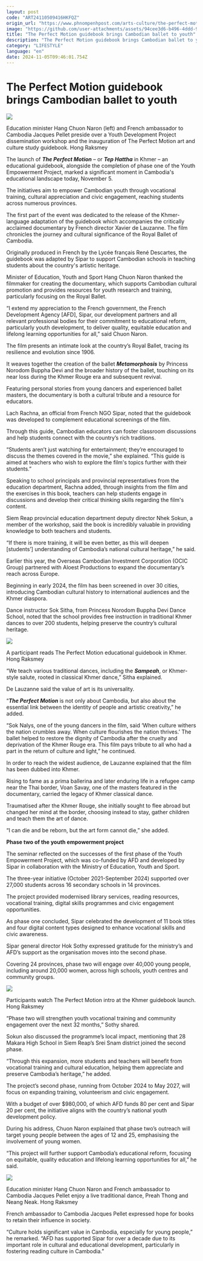 ```yaml
---
layout: post
code: "ART24110509416HKFQZ"
origin_url: "https://www.phnompenhpost.com/arts-culture/the-perfect-motion-guidebook-brings-cambodian-ballet-to-youth"
image: "https://github.com/user-attachments/assets/94cee3d6-b496-4ddd-99d0-9e36a3f57c24"
title: "The Perfect Motion guidebook brings Cambodian ballet to youth"
description: "​​The Perfect Motion guidebook brings Cambodian ballet to youth​"
category: "LIFESTYLE"
language: "en"
date: 2024-11-05T09:46:01.754Z
---
```


# The Perfect Motion guidebook brings Cambodian ballet to youth

![](https://pppenglish.sgp1.digitaloceanspaces.com/image/main/202411/5_11_2024_1111.JPG)

Education minister Hang Chuon Naron (left) and French ambassador to Cambodia Jacques Pellet preside over a Youth Development Project dissemination workshop and the inauguration of The Perfect Motion art and culture study guidebook. Hong Raksmey

The launch of _**The Perfect Motion**_ – or _**Tep Hattha**_ in Khmer – an educational guidebook, alongside the completion of phase one of the Youth Empowerment Project, marked a significant moment in Cambodia's educational landscape today, November 5.

The initiatives aim to empower Cambodian youth through vocational training, cultural appreciation and civic engagement, reaching students across numerous provinces.

The first part of the event was dedicated to the release of the Khmer-language adaptation of the guidebook which accompanies the critically acclaimed documentary by French director Xavier de Lauzanne. The film chronicles the journey and cultural significance of the Royal Ballet of Cambodia.

Originally produced in French by the Lycée français René Descartes, the guidebook was adapted by Sipar to support Cambodian schools in teaching students about the country's artistic heritage.

Minister of Education, Youth and Sport Hang Chuon Naron thanked the filmmaker for creating the documentary, which supports Cambodian cultural promotion and provides resources for youth research and training, particularly focusing on the Royal Ballet.

“I extend my appreciation to the French government, the French Development Agency \[AFD\], Sipar, our development partners and all relevant professional bodies for their commitment to educational reform, particularly youth development, to deliver quality, equitable education and lifelong learning opportunities for all,” said Chuon Naron.

The film presents an intimate look at the country’s Royal Ballet, tracing its resilience and evolution since 1906.

It weaves together the creation of the ballet _**Metamorphosis**_ by Princess Norodom Buppha Devi and the broader history of the ballet, touching on its near loss during the Khmer Rouge era and subsequent revival.

Featuring personal stories from young dancers and experienced ballet masters, the documentary is both a cultural tribute and a resource for educators.

Lach Rachna, an official from French NGO Sipar, noted that the guidebook was developed to complement educational screenings of the film.

Through this guide, Cambodian educators can foster classroom discussions and help students connect with the country’s rich traditions.

“Students aren’t just watching for entertainment; they’re encouraged to discuss the themes covered in the movie,” she explained. “This guide is aimed at teachers who wish to explore the film's topics further with their students.”

Speaking to school principals and provincial representatives from the education department, Rachna added, through insights from the film and the exercises in this book, teachers can help students engage in discussions and develop their critical thinking skills regarding the film's content.

Siem Reap provincial education department deputy director Nhek Sokun, a member of the workshop, said the book is incredibly valuable in providing knowledge to both teachers and students.

“If there is more training, it will be even better, as this will deepen \[students’\] understanding of Cambodia’s national cultural heritage,” he said.

Earlier this year, the Overseas Cambodian Investment Corporation (OCIC Group) partnered with Aloest Productions to expand the documentary’s reach across Europe.

Beginning in early 2024, the film has been screened in over 30 cities, introducing Cambodian cultural history to international audiences and the Khmer diaspora.

Dance instructor Sok Sitha, from Princess Norodom Buppha Devi Dance School, noted that the school provides free instruction in traditional Khmer dances to over 200 students, helping preserve the country’s cultural heritage.

![](https://github.com/user-attachments/assets/65f3658a-ae0d-42e3-9641-04958070bb17)

A participant reads The Perfect Motion educational guidebook in Khmer. Hong Raksmey

“We teach various traditional dances, including the _**Sampeah**_, or Khmer-style salute, rooted in classical Khmer dance,” Sitha explained.

De Lauzanne said the value of art is its universality.

“_**The Perfect Motion**_ is not only about Cambodia, but also about the essential link between the identity of people and artistic creativity,” he added.

“Sok Nalys, one of the young dancers in the film, said ‘When culture withers the nation crumbles away. When culture flourishes the nation thrives.’ The ballet helped to restore the dignity of Cambodia after the cruelty and deprivation of the Khmer Rouge era. This film pays tribute to all who had a part in the return of culture and light,” he continued.

In order to reach the widest audience, de Lauzanne explained that the film has been dubbed into Khmer.

Rising to fame as a prima ballerina and later enduring life in a refugee camp near the Thai border, Voan Savay, one of the masters featured in the documentary, carried the legacy of Khmer classical dance.

Traumatised after the Khmer Rouge, she initially sought to flee abroad but changed her mind at the border, choosing instead to stay, gather children and teach them the art of dance.

“I can die and be reborn, but the art form cannot die,” she added.

**Phase two of the youth empowerment project**  

The seminar reflected on the successes of the first phase of the Youth Empowerment Project, which was co-funded by AFD and developed by Sipar in collaboration with the Ministry of Education, Youth and Sport. 

The three-year initiative (October 2021-September 2024) supported over 27,000 students across 16 secondary schools in 14 provinces. 

The project provided modernised library services, reading resources, vocational training, digital skills programmes and civic engagement opportunities.

As phase one concluded, Sipar celebrated the development of 11 book titles and four digital content types designed to enhance vocational skills and civic awareness. 

Sipar general director Hok Sothy expressed gratitude for the ministry’s and AFD’s support as the organisation moves into the second phase. 

Covering 24 provinces, phase two will engage over 40,000 young people, including around 20,000 women, across high schools, youth centres and community groups. 

![](https://github.com/user-attachments/assets/e5956fa8-4306-4855-b4e3-cd2ff74e1553)

Participants watch The Perfect Motion intro at the Khmer guidebook launch. Hong Raksmey

“Phase two will strengthen youth vocational training and community engagement over the next 32 months,” Sothy shared.

Sokun also discussed the programme’s local impact, mentioning that 28 Makara High School in Siem Reap’s Srei Snam district joined the second phase. 

“Through this expansion, more students and teachers will benefit from vocational training and cultural education, helping them appreciate and preserve Cambodia’s heritage,” he added.

The project’s second phase, running from October 2024 to May 2027, will focus on expanding training, volunteerism and civic engagement. 

With a budget of over $980,000, of which AFD funds 80 per cent and Sipar 20 per cent, the initiative aligns with the country’s national youth development policy.

During his address, Chuon Naron explained that phase two’s outreach will target young people between the ages of 12 and 25, emphasising the involvement of young women. 

“This project will further support Cambodia’s educational reform, focusing on equitable, quality education and lifelong learning opportunities for all,” he said.

![](https://github.com/user-attachments/assets/1baec423-1d23-43bb-8f4e-a8ba8f56e0be)

Education minister Hang Chuon Naron and French ambassador to Cambodia Jacques Pellet enjoy a live traditional dance, Preah Thong and Neang Neak. Hong Raksmey

French ambassador to Cambodia Jacques Pellet expressed hope for books to retain their influence in society.

“Culture holds significant value in Cambodia, especially for young people,” he remarked. “AFD has supported Sipar for over a decade due to its important role in cultural and educational development, particularly in fostering reading culture in Cambodia.”